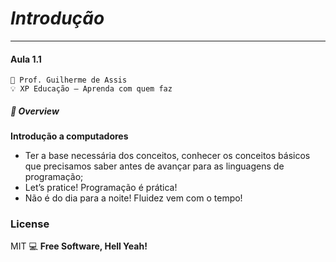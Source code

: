 # *Introdução*
***
#### Aula 1.1
    🧠 Prof. Guilherme de Assis
    💡 XP Educação – Aprenda com quem faz


##### 🛬 Overview

**Introdução a computadores**
- Ter a base necessária dos conceitos, conhecer os conceitos básicos que precisamos saber antes de avançar para as linguagens de programação;
- Let’s pratice! Programação é prática!
- Não é do dia para a noite! Fluidez vem com o tempo!


### License
MIT
💻 **Free Software, Hell Yeah!**



